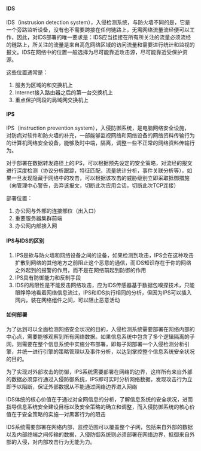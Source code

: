 #### IDS

IDS（instrusion detection system），入侵检测系统，与防火墙不同的是，它是一个旁路监听设备，没有也不需要跨接在任何链路上，无需网络流量流经便可以工作，因此，对IDS部署的唯一要求是：IDS应当挂接在所有所关注的流量必须流经的链路上，所关注的流量是来自高危网络区域的访问流量和需要进行统计和监视的报文。IDS在网络中的位置一般选择为尽可能靠近攻击源，尽可能靠近受保护资源。

这些位置通常是：

1. 服务为区域的和交换机上
2. Internet接入路由器之后的第一台交换机上
3. 重点保护网段的局域网交换机上

#### IPS

IPS（instruction prevention system），入侵防御系统，是电脑网络安全设施，对防病对软件和防火墙的补充，一部能够监视网络和网络设备的网络资料传输行为的计算机网络安全设备，能够及时中端，隔离，调整一些不正常的网络资料传输行为。

对于部署在数据转发路径上的IPS，可以根据预先设定的安全策略，对流经的报文进行深度检测（协议分析跟踪，特征匹配，流量统计分析，事件关联分析等），如果一旦发现隐藏于网络中的攻击，可以根据该攻击的威胁级别立即采取抵御措施（向管理中心警告，丢弃该报文，切断此次应用会话，切断此次TCP连接）

部署位置：

1. 办公网与外部的连接部位（出入口）
2. 重要服务器集群前端
3. 办公网内部接入网

#### IPS与IDS的区别

1. IPS是欸与防火墙和网络设备之间的设备，如果检测到攻击，IPS会在这种攻击扩散到网络的其他地方之前阻止这个恶意的通信，而IDS知识存在于你的网络之外起到的报警的作用，而不是在网络前起到防御的作用
2. IPS具有防御能力和反制手段
3. IDS的局限性是不能反击网络攻击，应为IDS传感器基于数据包嗅探技术，只能眼睁睁地看着网络信息流过，IPS和IDS执行相同的分析，但因为IPS可以插入网内，装在网络组件之间，可以阻止恶意活动


#### 如何部署

为了达到可以全面检测网络安全状况的目的，入侵检测系统需要部署在网络内部的中心点，需要能够观察到所有网络数据。如果信息系统中包含了多个逻辑隔离的子网，则需要在整个信息系统中实施分布部署，即每子网部署一个入侵检测分析引擎，并统一进行引擎的策略管理以及事件分析，以达到掌控整个信息系统安全状况的目的。

为了实现对外部攻击的防御，IPS系统需要部署在网络的边界，这样所有来自外部的数据必须穿行通过入侵防御系统，IPS即可实时分析网络数据，发现攻击行为立即予以阻断，保证外部数据从不能通过网络边界进入网络

IDS体统的核心价值在于通过对全网信息的分析，了解信息系统的安全状况，进而指导信息系统安全建设目标以及安全策略的确立和调整，而入侵防御系统的核心价值在于安全策略的实施—对黑客行为的阻击

IDS系统需要部署在网络内部，监控范围可以覆盖整个子网，包括来自外部的数据以及内部终端之间传输的数据，入侵防御系统则必须部署在网络边界，抵御来自外部的入侵，对内部攻击行为无能为力。
